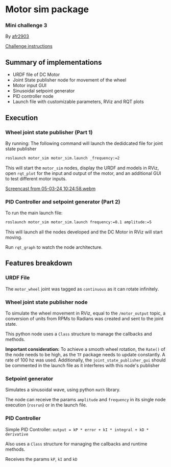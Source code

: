 # Motor sim package
### Mini challenge 3

By [afr2903](https://github.com/afr2903/)

[Challenge instructions](https://github.com/afr2903/MR3001B_Design_and_Development_of_Robots_I/blob/main/Week%203/Challenge/MCR2_DC_Motor_Sim_2.pdf)

## Summary of implementations

- URDF file of DC Motor 
- Joint State publisher node for movement of the wheel
- Motor input GUI
- Sinusoidal setpoint generator
- PID controller node 
- Launch file with customizable parameters, RViz and RQT plots

## Execution

### Wheel joint state publisher (Part 1)

By running:
The following command will launch the dedidcated file for joint state publisher
```bash
roslaunch motor_sim motor_sim.launch _frequency:=2
```

This will start the `motor_sim` nodes, display the URDF and models in RViz, open `rqt_plot` for the input and output of the motor, and an additional GUI to test different motor inputs.

[Screencast from 05-03-24 10:24:58.webm](https://github.com/afr2903/MR3001B_Design_and_Development_of_Robots_I/assets/25570636/5595c0ab-6dcf-4559-9720-2f5bb09ff0ba)

### PID Controller and setpoint generator (Part 2)

To run the main launch file:
```bash
roslaunch motor_sim motor_sim.launch frequency:=0.1 amplitude:=5
```

This will launch all the nodes developed and the DC Motor in RViz will start moving.

Run `rqt_graph` to watch the node architecture.

## Features breakdown

### URDF File

The `motor_wheel` joint was tagged as `continuous` as it can rotate infinitely.

### Wheel joint state publisher node

To simulate the wheel movement in RViz, equal to the `/motor_output` topic, a conversion of units from RPMs to Radians was created and sent to the joint state.

This python node uses a `Class` structure to manage the callbacks and methods.

**Important consideration:** To achieve a smooth wheel rotation, the `Rate()` of the node needs to be high, as the `TF` package needs to update constantly. A rate of 100 hz was used. Additionally, the `joint_state_publisher_gui` should be commented in the launch file as it interferes with this node's publisher

### Setpoint generator

Simulates a sinusoidal wave, using python `math` library.

The node can receive the params `amplitude` and `frequency` in its single node execution (`rosrun`) or in the launch file.

### PID Controller

Simple PID Controller:
`output = kP * error + kI * integral + kD * derivative`

Also uses a `Class` structure for managing the callbacks and runtime methods.

Receives the params `kP`, `kI` and `kD`
